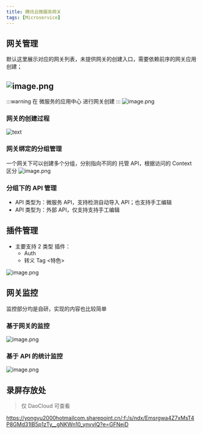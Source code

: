 ```yaml
---
title: 腾讯云微服务网关
tags: [Microservice]
---
```




## 网关管理

默认这里展示对应的网关列表，未提供网关的创建入口，需要依赖前序的网关应用创建；

## ![image.png](http://ipic-typora-samzong.oss-cn-qingdao.aliyuncs.com//uPic/1651835188355-19fc2743-a4c8-4656-a5eb-ddda1c009412.png?x-oss-process=image/resize,w_960,m_lfit)

:::warning
在 微服务的应用中心 进行网关创建
:::
![image.png](http://ipic-typora-samzong.oss-cn-qingdao.aliyuncs.com//uPic/1651835152102-06d0d818-2fa9-4de2-bc7c-8ff54598a977.png?x-oss-process=image/resize,w_960,m_lfit)

### 网关的创建过程

![text](http://ipic-typora-samzong.oss-cn-qingdao.aliyuncs.com//uPic/1651837425558-4d08bdb8-0b33-4d15-93f0-50d8f6aff20f.jpeg?x-oss-process=image/resize,w_960,m_lfit)

### 网关绑定的分组管理

一个网关下可以创建多个分组，分别指向不同的 托管 API，根据访问的 Context 区分
![image.png](http://ipic-typora-samzong.oss-cn-qingdao.aliyuncs.com//uPic/1651835588311-0c5f3792-dd31-4f1e-92da-1b50419eab32.png?x-oss-process=image/resize,w_960,m_lfit)

### 分组下的 API 管理

- API 类型为：微服务 API，支持检测自动导入 API；也支持手工编辑
- API 类型为：外部 API，仅支持支持手工编辑

## 插件管理

- 主要支持 2 类型 插件：
  - Auth
  - 转义 Tag <特色>

![image.png](http://ipic-typora-samzong.oss-cn-qingdao.aliyuncs.com//uPic/1651835272534-895b305a-c811-4def-867c-7be69c7febd1.png?x-oss-process=image/resize,w_960,m_lfit)

## 网关监控

监控部分均是自研，实现的内容也比较简单

### 基于网关的监控

![image.png](http://ipic-typora-samzong.oss-cn-qingdao.aliyuncs.com//uPic/1651836406548-7e7da58e-e9d8-424f-ac5e-d1d755793217.png?x-oss-process=image/resize,w_960,m_lfit)

### 基于 API 的统计监控

![image.png](http://ipic-typora-samzong.oss-cn-qingdao.aliyuncs.com//uPic/1651836565750-f2e14946-a137-4929-808c-096c61cebaf6.png?x-oss-process=image/resize,w_960,m_lfit)

## 录屏存放处

> 仅 DaoCloud 可查看

<https://yongyu2000hotmailcom.sharepoint.cn/:f:/s/ndx/Emsrgwa4Z7xMsT4P8GMd31IB5p1zTy__gNKWn10_ynvvIQ?e=GFNejD>

